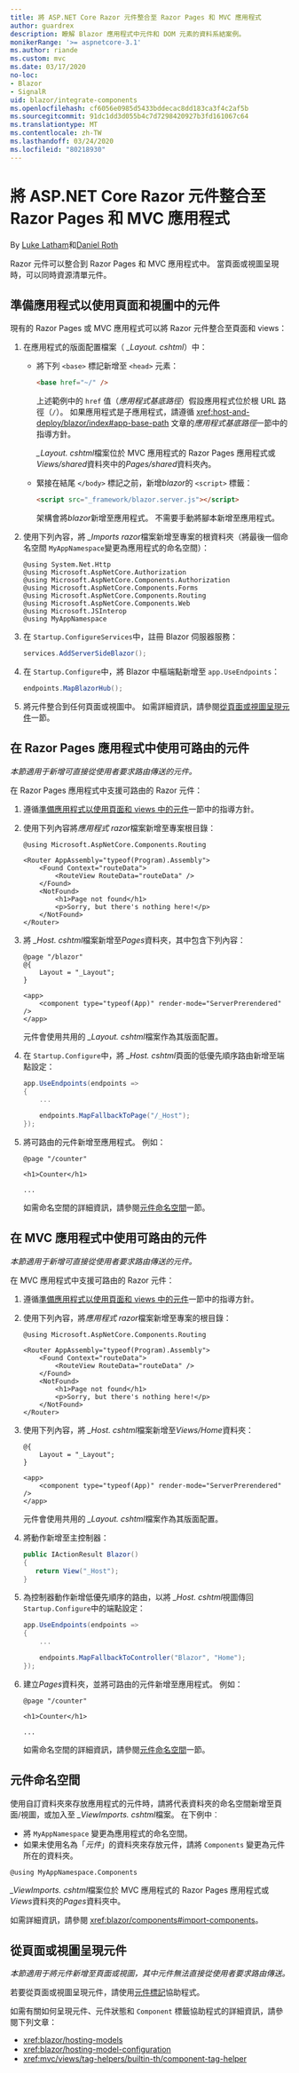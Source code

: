 ```yaml
---
title: 將 ASP.NET Core Razor 元件整合至 Razor Pages 和 MVC 應用程式
author: guardrex
description: 瞭解 Blazor 應用程式中元件和 DOM 元素的資料系結案例。
monikerRange: '>= aspnetcore-3.1'
ms.author: riande
ms.custom: mvc
ms.date: 03/17/2020
no-loc:
- Blazor
- SignalR
uid: blazor/integrate-components
ms.openlocfilehash: cf6056e0985d5433bddecac8dd183ca3f4c2af5b
ms.sourcegitcommit: 91dc1dd3d055b4c7d7298420927b3fd161067c64
ms.translationtype: MT
ms.contentlocale: zh-TW
ms.lasthandoff: 03/24/2020
ms.locfileid: "80218930"
---
```

# <a name="integrate-aspnet-core-razor-components-into-razor-pages-and-mvc-apps"></a>將 ASP.NET Core Razor 元件整合至 Razor Pages 和 MVC 應用程式

By [Luke Latham](https://github.com/guardrex)和[Daniel Roth](https://github.com/danroth27)

Razor 元件可以整合到 Razor Pages 和 MVC 應用程式中。 當頁面或視圖呈現時，可以同時資源清單元件。

## <a name="prepare-the-app-to-use-components-in-pages-and-views"></a>準備應用程式以使用頁面和視圖中的元件

現有的 Razor Pages 或 MVC 應用程式可以將 Razor 元件整合至頁面和 views：

1. 在應用程式的版面配置檔案（ *_Layout. cshtml*）中：

   * 將下列 `<base>` 標記新增至 `<head>` 元素：

     ```html
     <base href="~/" />
     ```

     上述範例中的 `href` 值（*應用程式基底路徑*）假設應用程式位於根 URL 路徑（`/`）。 如果應用程式是子應用程式，請遵循 <xref:host-and-deploy/blazor/index#app-base-path> 文章的*應用程式基底路徑*一節中的指導方針。

     *_Layout. cshtml*檔案位於 MVC 應用程式的 Razor Pages 應用程式或*Views/shared*資料夾中的*Pages/shared*資料夾內。

   * 緊接在結尾 `</body>` 標記之前，新增*blazor*的 `<script>` 標籤：

     ```html
     <script src="_framework/blazor.server.js"></script>
     ```

     架構會將*blazor*新增至應用程式。 不需要手動將腳本新增至應用程式。

1. 使用下列內容，將 *_Imports razor*檔案新增至專案的根資料夾（將最後一個命名空間 `MyAppNamespace`變更為應用程式的命名空間）：

   ```razor
   @using System.Net.Http
   @using Microsoft.AspNetCore.Authorization
   @using Microsoft.AspNetCore.Components.Authorization
   @using Microsoft.AspNetCore.Components.Forms
   @using Microsoft.AspNetCore.Components.Routing
   @using Microsoft.AspNetCore.Components.Web
   @using Microsoft.JSInterop
   @using MyAppNamespace
   ```

1. 在 `Startup.ConfigureServices`中，註冊 Blazor 伺服器服務：

   ```csharp
   services.AddServerSideBlazor();
   ```

1. 在 `Startup.Configure`中，將 Blazor 中樞端點新增至 `app.UseEndpoints`：

   ```csharp
   endpoints.MapBlazorHub();
   ```

1. 將元件整合到任何頁面或視圖中。 如需詳細資訊，請參閱[從頁面或視圖呈現元件](#render-components-from-a-page-or-view)一節。

## <a name="use-routable-components-in-a-razor-pages-app"></a>在 Razor Pages 應用程式中使用可路由的元件

*本節適用于新增可直接從使用者要求路由傳送的元件。*

在 Razor Pages 應用程式中支援可路由的 Razor 元件：

1. 遵循[準備應用程式以使用頁面和 views 中的元件](#prepare-the-app-to-use-components-in-pages-and-views)一節中的指導方針。

1. 使用下列內容將*應用程式 razor*檔案新增至專案根目錄：

   ```razor
   @using Microsoft.AspNetCore.Components.Routing

   <Router AppAssembly="typeof(Program).Assembly">
       <Found Context="routeData">
           <RouteView RouteData="routeData" />
       </Found>
       <NotFound>
           <h1>Page not found</h1>
           <p>Sorry, but there's nothing here!</p>
       </NotFound>
   </Router>
   ```

1. 將 *_Host. cshtml*檔案新增至*Pages*資料夾，其中包含下列內容：

   ```cshtml
   @page "/blazor"
   @{
       Layout = "_Layout";
   }

   <app>
       <component type="typeof(App)" render-mode="ServerPrerendered" />
   </app>
   ```

   元件會使用共用的 *_Layout. cshtml*檔案作為其版面配置。

1. 在 `Startup.Configure`中，將 *_Host. cshtml*頁面的低優先順序路由新增至端點設定：

   ```csharp
   app.UseEndpoints(endpoints =>
   {
       ...

       endpoints.MapFallbackToPage("/_Host");
   });
   ```

1. 將可路由的元件新增至應用程式。 例如：

   ```razor
   @page "/counter"

   <h1>Counter</h1>

   ...
   ```

   如需命名空間的詳細資訊，請參閱[元件命名空間](#component-namespaces)一節。

## <a name="use-routable-components-in-an-mvc-app"></a>在 MVC 應用程式中使用可路由的元件

*本節適用于新增可直接從使用者要求路由傳送的元件。*

在 MVC 應用程式中支援可路由的 Razor 元件：

1. 遵循[準備應用程式以使用頁面和 views 中的元件](#prepare-the-app-to-use-components-in-pages-and-views)一節中的指導方針。

1. 使用下列內容，將*應用程式 razor*檔案新增至專案的根目錄：

   ```razor
   @using Microsoft.AspNetCore.Components.Routing

   <Router AppAssembly="typeof(Program).Assembly">
       <Found Context="routeData">
           <RouteView RouteData="routeData" />
       </Found>
       <NotFound>
           <h1>Page not found</h1>
           <p>Sorry, but there's nothing here!</p>
       </NotFound>
   </Router>
   ```

1. 使用下列內容，將 *_Host. cshtml*檔案新增至*Views/Home*資料夾：

   ```cshtml
   @{
       Layout = "_Layout";
   }

   <app>
       <component type="typeof(App)" render-mode="ServerPrerendered" />
   </app>
   ```

   元件會使用共用的 *_Layout. cshtml*檔案作為其版面配置。

1. 將動作新增至主控制器：

   ```csharp
   public IActionResult Blazor()
   {
      return View("_Host");
   }
   ```

1. 為控制器動作新增低優先順序的路由，以將 *_Host. cshtml*視圖傳回 `Startup.Configure`中的端點設定：

   ```csharp
   app.UseEndpoints(endpoints =>
   {
       ...

       endpoints.MapFallbackToController("Blazor", "Home");
   });
   ```

1. 建立*Pages*資料夾，並將可路由的元件新增至應用程式。 例如：

   ```razor
   @page "/counter"

   <h1>Counter</h1>

   ...
   ```

   如需命名空間的詳細資訊，請參閱[元件命名空間](#component-namespaces)一節。

## <a name="component-namespaces"></a>元件命名空間

使用自訂資料夾來存放應用程式的元件時，請將代表資料夾的命名空間新增至頁面/視圖，或加入至 *_ViewImports. cshtml*檔案。 在下例中︰

* 將 `MyAppNamespace` 變更為應用程式的命名空間。
* 如果未使用名為「*元件*」的資料夾來存放元件，請將 `Components` 變更為元件所在的資料夾。

```cshtml
@using MyAppNamespace.Components
```

*_ViewImports. cshtml*檔案位於 MVC 應用程式的 Razor Pages 應用程式或*Views*資料夾的*Pages*資料夾中。

如需詳細資訊，請參閱 <xref:blazor/components#import-components>。

## <a name="render-components-from-a-page-or-view"></a>從頁面或視圖呈現元件

*本節適用于將元件新增至頁面或視圖，其中元件無法直接從使用者要求路由傳送。*

若要從頁面或視圖呈現元件，請使用[元件標記](xref:mvc/views/tag-helpers/builtin-th/component-tag-helper)協助程式。

如需有關如何呈現元件、元件狀態和 `Component` 標籤協助程式的詳細資訊，請參閱下列文章：

* <xref:blazor/hosting-models>
* <xref:blazor/hosting-model-configuration>
* <xref:mvc/views/tag-helpers/builtin-th/component-tag-helper>
